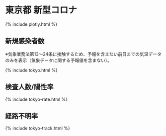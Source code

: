 # 東京都 新型コロナ
{% include plotly.html %}

## 新規感染者数
※気象業務法第13～24条に接触するため、予報を含まない前日までの気温データのみを表示（気象データに関する予報値を含まない）。

{% include tokyo.html %}

## 検査人数/陽性率
{% include tokyo-rate.html %}

## 経路不明率
{% include tokyo-track.html %}
